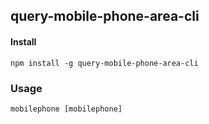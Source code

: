 ## query-mobile-phone-area-cli


#### Install

```shell
npm install -g query-mobile-phone-area-cli
```

### Usage

```shell
mobilephone [mobilephone]
```

